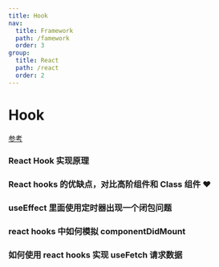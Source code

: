 ```yaml
---
title: Hook
nav:
  title: Framework
  path: /famework
  order: 3
group:
  title: React
  path: /react
  order: 2
---
```


# Hook

[参考](https://zhuanlan.zhihu.com/p/50597236)

### React Hook 实现原理

### React hooks 的优缺点，对比高阶组件和 Class 组件 ❤️

### useEffect 里面使用定时器出现一个闭包问题

### react hooks 中如何模拟 componentDidMount

### 如何使用 react hooks 实现 useFetch 请求数据
